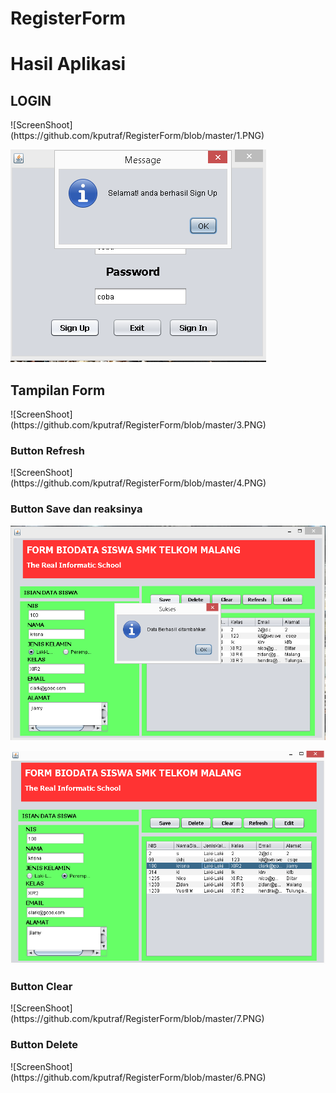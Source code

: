 # RegisterForm

# Hasil Aplikasi

<h2>LOGIN</h2>
![ScreenShoot](https://github.com/kputraf/RegisterForm/blob/master/1.PNG) 

![ScreenShoot](https://github.com/kputraf/RegisterForm/blob/master/2.PNG) 

<h2> Tampilan Form </h2>
![ScreenShoot](https://github.com/kputraf/RegisterForm/blob/master/3.PNG)

<h3> Button Refresh </h3>
![ScreenShoot](https://github.com/kputraf/RegisterForm/blob/master/4.PNG)

<h3> Button Save dan reaksinya </h3>

![ScreenShoot](https://github.com/kputraf/RegisterForm/blob/master/5.PNG)

![ScreenShoot](https://github.com/kputraf/RegisterForm/blob/master/5.1.PNG)

<h3> Button Clear </h3> 
![ScreenShoot](https://github.com/kputraf/RegisterForm/blob/master/7.PNG)

<h3> Button Delete </h3>
![ScreenShoot](https://github.com/kputraf/RegisterForm/blob/master/6.PNG)
